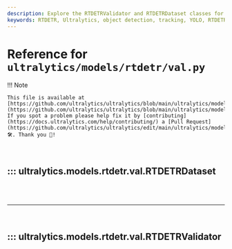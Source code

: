 ```yaml
---
description: Explore the RTDETRValidator and RTDETRDataset classes for real-time detection and tracking. Understand initialization, transformations, and post-processing.
keywords: RTDETR, Ultralytics, object detection, tracking, YOLO, RTDETRDataset, RTDETRValidator, real-time detection
---
```


# Reference for `ultralytics/models/rtdetr/val.py`

!!! Note

    This file is available at [https://github.com/ultralytics/ultralytics/blob/main/ultralytics/models/rtdetr/val.py](https://github.com/ultralytics/ultralytics/blob/main/ultralytics/models/rtdetr/val.py). If you spot a problem please help fix it by [contributing](https://docs.ultralytics.com/help/contributing/) a [Pull Request](https://github.com/ultralytics/ultralytics/edit/main/ultralytics/models/rtdetr/val.py) 🛠️. Thank you 🙏!

<br>

## ::: ultralytics.models.rtdetr.val.RTDETRDataset

<br><br><hr><br>

## ::: ultralytics.models.rtdetr.val.RTDETRValidator

<br><br>
